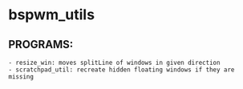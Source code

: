 # bspwm_utils

## PROGRAMS:

	- resize_win: moves splitLine of windows in given direction
	- scratchpad_util: recreate hidden floating windows if they are missing
